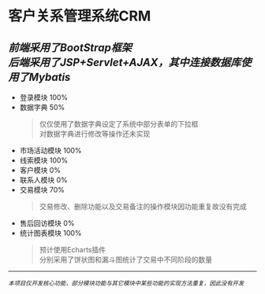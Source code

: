 # 客户关系管理系统CRM  
*前端采用了BootStrap框架  
后端采用了JSP+Servlet+AJAX，其中连接数据库使用了Mybatis*
---
+ 登录模块 100%
+ 数据字典 50%
    > 仅仅使用了数据字典设定了系统中部分表单的下拉框  
     对数据字典进行修改等操作还未实现
+ 市场活动模块 100%
+ 线索模块 100%
+ 客户模块 0%
+ 联系人模块 0% 
+ 交易模块 70% 
    > 交易修改、删除功能以及交易备注的操作模块因功能重复故没有完成
+ 售后回访模块 0% 
+ 统计图表模块 100% 
    > 预计使用Echarts插件  
     分别采用了饼状图和漏斗图统计了交易中不同阶段的数量
---
<small>*本项目仅开发核心功能，部分模块功能与其它模块中某些功能的实现方法重复，因此没有开发*</small>